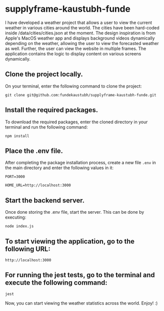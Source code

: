 # supplyframe-kaustubh-funde
I have developed a weather project that allows a user to view the current weather in various cities around the world. The cities have been hard-coded inside /data/cities/cities.json at the moment. The design inspiration is from Apple's MacOS weather app and displays background videos dynamically depending on the weather, allowing the user to view the forecasted weather as well. Further, the user can view the website in multiple frames. The application contains the logic to display content on various screens dynamically. 
## Clone the project locally.
On your terminal, enter the following command to clone the project:

`git clone git@github.com:fundekaustubh/supplyframe-kaustubh-funde.git`
## Install the required packages.
To download the required packages, enter the cloned directory in your terminal and run the following command:

`npm install`

## Place the .env file.
After completing the package installation process, create a new file `.env` in the main directory and enter the following values in it:

`PORT=3000`

`HOME_URL=http://localhost:3000`

## Start the backend server.
Once done storing the .env file, start the server. This can be done by executing:

`node index.js`

## To start viewing the application, go to the following URL:

`http://localhost:3000`

## For running the jest tests, go to the terminal and execute the following command:

`jest`

Now, you can start viewing the weather statistics across the world. Enjoy! :)
